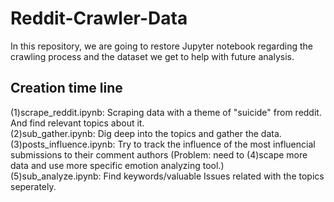 # Reddit-Crawler-Data
In this repository, we are going to restore Jupyter notebook regarding the crawling process and the dataset we get to help with future analysis.  
## Creation time line 
(1)scrape_reddit.ipynb: Scraping data with a theme of "suicide" from reddit. And find relevant topics about it.     
(2)sub_gather.ipynb: Dig deep into the topics and gather the data.   
(3)posts_influence.ipynb: Try to track the influence of the most influencial submissions to their comment authors (Problem: need to (4)scape more data and use more specific emotion analyzing tool.)    
(5)sub_analyze.ipynb: Find keywords/valuable Issues related with the topics seperately.   

